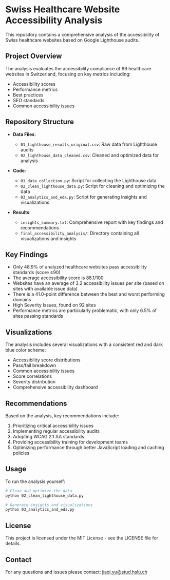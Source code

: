# Swiss Healthcare Website Accessibility Analysis

This repository contains a comprehensive analysis of the accessibility of Swiss healthcare websites based on Google Lighthouse audits.

## Project Overview

The analysis evaluates the accessibility compliance of 99 healthcare websites in Switzerland, focusing on key metrics including:
- Accessibility scores
- Performance metrics
- Best practices
- SEO standards
- Common accessibility issues


## Repository Structure

- **Data Files**:
  - `01_lighthouse_results_original.csv`: Raw data from Lighthouse audits
  - `02_lighthouse_data_cleaned.csv`: Cleaned and optimized data for analysis

- **Code**:
  - `01_data_collection.py`: Script for collecting the Lighthouse data
  - `02_clean_lighthouse_data.py`: Script for cleaning and optimizing the data
  - `03_analytics_and_eda.py`: Script for generating insights and visualizations

- **Results**:
  - `insights_summary.txt`: Comprehensive report with key findings and recommendations
  - `final_accessibility_analysis/`: Directory containing all visualizations and insights

## Key Findings

- Only 48.9% of analyzed healthcare websites pass accessibility standards (score ≥90)
- The average accessibility score is 88.1/100
- Websites have an average of 3.2 accessibility issues per site (based on sites with available issue data)
- There is a 41.0-point difference between the best and worst performing domains
- High Severity Issues, found on 92 sites
- Performance metrics are particularly problematic, with only 6.5% of sites passing standards

## Visualizations

The analysis includes several visualizations with a consistent red and dark blue color scheme:
- Accessibility score distributions
- Pass/fail breakdown
- Common accessibility issues
- Score correlations
- Severity distribution
- Comprehensive accessibility dashboard

## Recommendations

Based on the analysis, key recommendations include:
1. Prioritizing critical accessibility issues
2. Implementing regular accessibility audits
3. Adopting WCAG 2.1 AA standards
4. Providing accessibility training for development teams
5. Optimizing performance through better JavaScript loading and caching policies

## Usage

To run the analysis yourself:

```bash
# Clean and optimize the data
python 02_clean_lighthouse_data.py

# Generate insights and visualizations
python 03_analytics_and_eda.py
```

## License

This project is licensed under the MIT License - see the LICENSE file for details.

## Contact

For any questions and issues please contact: jiaqi.yu@stud.hslu.ch
